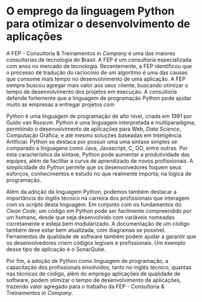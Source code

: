 # O emprego da linguagem Python para otimizar o desenvolvimento de aplicações

A FEP - Consultoria & Treinamentos _in Company_ é uma das maiores consultorias de tecnologia do Brasil. A FEP é um consultoria especializada com anos no mercado de tecnologia. Recentemente, a FEP identificou que o processo de tradução do raciocínio de um algoritmo é uma das causas que consome mais tempo no desenvolvimento de uma aplicação. A FEP sempre buscou agregar mais valor aos seus cliente, buscando otimizar o tempo de desenvolvimento dos projetos em execução. A consultoria defende fortemente que a linguagem de programação Python pode ajudar muito as empresas a entregar projetos com 

Python é uma linguagem de programação de alto nível, criada em 1991 por Guido van Rossum. Python é uma linguagem interpretada e multiparadigma, permitindo o desenvolvimento de aplicações para Web, _Data Science_, Computação Gráfica, e até mesmo soluções baseadas em Inteligência Artificial. Python se destaca por possuir uma uma sintaxe simples se comparado a linguagens como Java, Javascript, C, GO, entre outras. Por esta característica da sintaxe, Python pode aumentar a produtividade das equipes, além de facilitar a curva de aprendizado de novos profissionais. A simplicidade do Python permite que os desenvolvedores foquem seus esforços, conhecimentos e estudo no que realmente importa, na lógica de programação.

Além da adoção da linguagem Python, podemos também destacar a importância do inglês técnico na carreira dos profissionais que interagem com os _scripts_ desta linguagem. Em conjunto com os fundamentos do _Clean Code_, um código em Python pode ser facilmente compreendido por um humano, desde que seja desenvolvido com variáveis nomeadas corretamente e esteja bem modularizado. A documentação de um código também deve estar bem atualizada, com diagramas se possível. Ferramentas de qualidade de software também podem ajudar a garantir que os desenvolvedores criem códigos legíveis e profissionais. Um exemplo desse tipo de aplicação é o SonarQube. 

Por fim, a adoção de Python como linguagem de programação, a capacitação dos profissionais envolvidos, tanto no inglês técnico, quantas nas técnicas de código, além do emprego aplicações de qualidade de software, podem otimizar o tempo de desenvolvimento de aplicações, trazendo valor agregado para o trabalho da FEP - Consultoria & Treinamentos _in Company_.